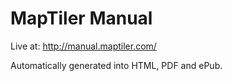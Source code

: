 MapTiler Manual
===============

Live at:
http://manual.maptiler.com/

Automatically generated into HTML, PDF and ePub.
